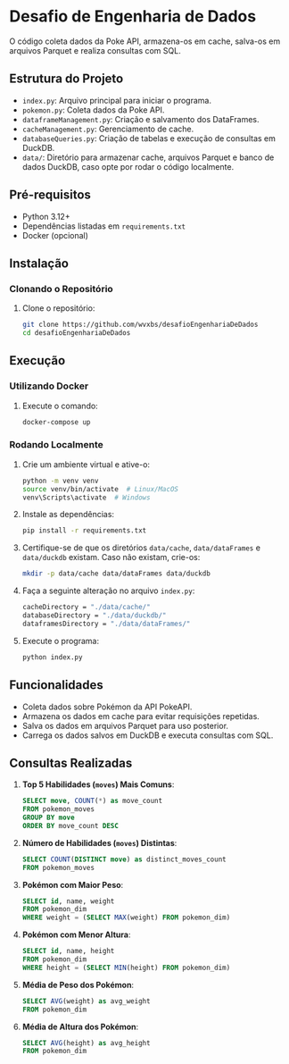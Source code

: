 # Desafio de Engenharia de Dados

O código coleta dados da Poke API, armazena-os em cache, salva-os em arquivos Parquet e realiza consultas com SQL.

## Estrutura do Projeto

- `index.py`: Arquivo principal para iniciar o programa.
- `pokemon.py`: Coleta dados da Poke API.
- `dataframeManagement.py`: Criação e salvamento dos DataFrames.
- `cacheManagement.py`: Gerenciamento de cache.
- `databaseQueries.py`: Criação de tabelas e execução de consultas em DuckDB.
- `data/`: Diretório para armazenar cache, arquivos Parquet e banco de dados DuckDB, caso opte por rodar o código localmente.

## Pré-requisitos

- Python 3.12+
- Dependências listadas em `requirements.txt`
- Docker (opcional)

## Instalação

### Clonando o Repositório

1. Clone o repositório:
    ```bash
    git clone https://github.com/wvxbs/desafioEngenhariaDeDados
    cd desafioEngenhariaDeDados
    ```

## Execução
### Utilizando Docker
1. Execute o comando:
    ```bash
    docker-compose up
    ```

### Rodando Localmente
1. Crie um ambiente virtual e ative-o:
    ```bash
    python -m venv venv
    source venv/bin/activate  # Linux/MacOS
    venv\Scripts\activate  # Windows
    ```

2. Instale as dependências:
    ```bash
    pip install -r requirements.txt
    ```

3. Certifique-se de que os diretórios `data/cache`, `data/dataFrames` e `data/duckdb` existam. Caso não existam, crie-os:
    ```bash
    mkdir -p data/cache data/dataFrames data/duckdb
    ```
4. Faça a seguinte alteração no arquivo `index.py`:
    ```bash
    cacheDirectory = "./data/cache/"
    databaseDirectory = "./data/duckdb/"
    dataframesDirectory = "./data/dataFrames/"
    ```
5. Execute o programa:
    ```bash
    python index.py
    ```

## Funcionalidades

- Coleta dados sobre Pokémon da API PokeAPI.
- Armazena os dados em cache para evitar requisições repetidas.
- Salva os dados em arquivos Parquet para uso posterior.
- Carrega os dados salvos em DuckDB e executa consultas com SQL.


## Consultas Realizadas

1. **Top 5 Habilidades (`moves`) Mais Comuns**:
    ```sql
    SELECT move, COUNT(*) as move_count
    FROM pokemon_moves
    GROUP BY move
    ORDER BY move_count DESC
    ```

2. **Número de Habilidades (`moves`) Distintas**:
    ```sql
    SELECT COUNT(DISTINCT move) as distinct_moves_count
    FROM pokemon_moves
    ```

3. **Pokémon com Maior Peso**:
    ```sql
    SELECT id, name, weight
    FROM pokemon_dim
    WHERE weight = (SELECT MAX(weight) FROM pokemon_dim)
    ```

4. **Pokémon com Menor Altura**:
    ```sql
    SELECT id, name, height
    FROM pokemon_dim
    WHERE height = (SELECT MIN(height) FROM pokemon_dim)
    ```

5. **Média de Peso dos Pokémon**:
    ```sql
    SELECT AVG(weight) as avg_weight
    FROM pokemon_dim
    ```

6. **Média de Altura dos Pokémon**:
    ```sql
    SELECT AVG(height) as avg_height
    FROM pokemon_dim
    ```
